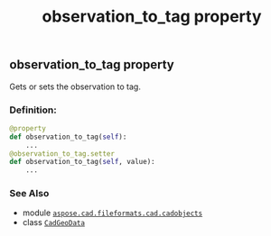 ﻿---
title: observation_to_tag property
second_title: Aspose.CAD for Python via .NET API References
description: 
type: docs
weight: 340
url: /python-net/aspose.cad.fileformats.cad.cadobjects/cadgeodata/observation_to_tag/
is_root: false
---

## observation_to_tag property


Gets or sets the observation to tag.
### Definition:
```python
@property
def observation_to_tag(self):
    ...
@observation_to_tag.setter
def observation_to_tag(self, value):
    ...
```

### See Also
* module [`aspose.cad.fileformats.cad.cadobjects`](../../)
* class [`CadGeoData`](/cad/python-net/aspose.cad.fileformats.cad.cadobjects/cadgeodata)
